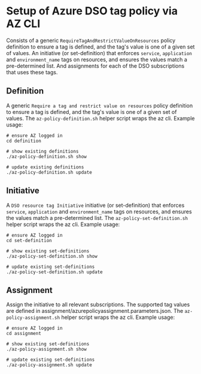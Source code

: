 # Setup of Azure DSO tag policy via AZ CLI

Consists of a generic `RequireTagAndRestrictValueOnResources` policy definition
to ensure a tag is defined, and the tag's value is one of a given set of values.
An initiative (or set-definition) that enforces `service`, `application` and 
`environment_name` tags on resources, and ensures the values match a 
pre-determined list.  And assignments for each of the DSO subscriptions that
uses these tags.

## Definition

A generic `Require a tag and restrict value on resources` policy definition to
ensure a tag is defined, and the tag's value is one of a given set of values.
The `az-policy-definition.sh` helper script wraps the az cli.  Example usage:

```
# ensure AZ logged in
cd definition

# show existing definitions
./az-policy-definition.sh show

# update existing definitions
./az-policy-definition.sh update
```

## Initiative 

A `DSO resource tag Initiative` initiative (or set-definition) that enforces 
`service`, `application` and `environment_name` tags on resources, and ensures 
the values match a pre-determined list.  The `az-policy-set-definition.sh` 
helper script wraps the az cli.  Example usage:


```
# ensure AZ logged in
cd set-definition

# show existing set-definitions
./az-policy-set-definition.sh show

# update existing set-definitions
./az-policy-set-definition.sh update
```

## Assignment

Assign the initiative to all relevant subscriptions.  The supported tag values
are defined in assignment/azurepolicyassignment.parameters.json.  The
`az-policy-assignment.sh` helper script wraps the az cli.  Example usage:

```
# ensure AZ logged in
cd assignment

# show existing set-definitions
./az-policy-assignment.sh show

# update existing set-definitions
./az-policy-assignment.sh update
```

